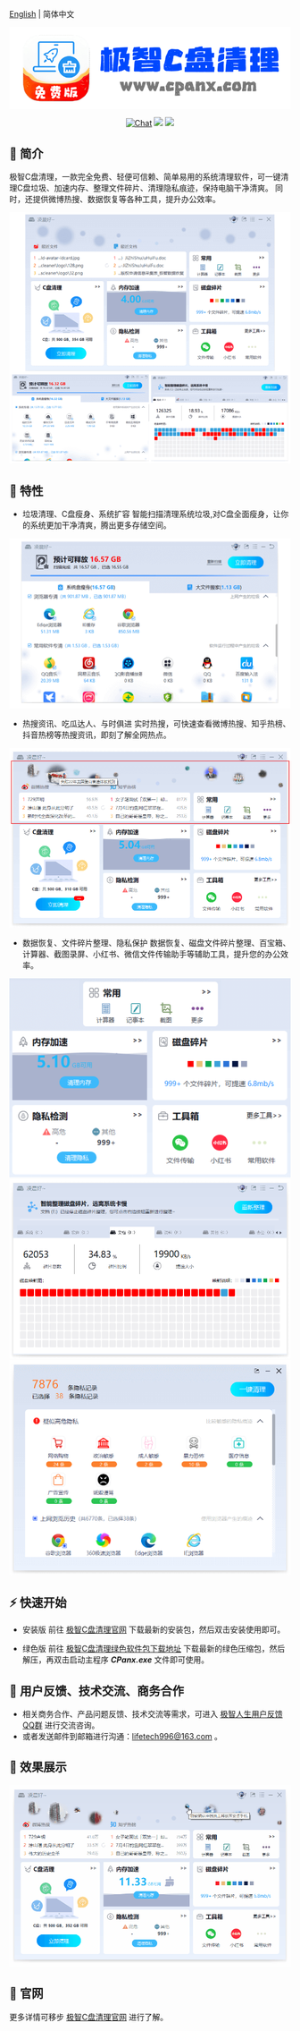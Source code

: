 [English](README_en.md) | 简体中文

<p align="center">
 <img src="./doc/cpanx_logo.png" align="middle" width = "600"/>
<p align="center">
<p align="center">
    <a href="https://qm.qq.com/q/CkEX6hUMMg"><img src="https://img.shields.io/badge/Chat-QQ-7488d1.svg" alt="Chat"></a>
    <a href="https://github.com/ChenXi996/c-cleaner/releases"><img src="https://img.shields.io/github/v/release/c-cleaner/c-cleaner?color=ffa"></a>
    <a href=""><img src="https://img.shields.io/badge/os-win-pink.svg"></a>
</p>

## 📣 简介
极智C盘清理，一款完全免费、轻便可信赖、简单易用的系统清理软件，可一键清理C盘垃圾、加速内存、整理文件碎片、清理隐私痕迹，保持电脑干净清爽。 同时，还提供微博热搜、数据恢复等各种工具，提升办公效率。

<div align="center">
    <img src="./doc/cpanx_ui_1.png" width="800">
</div>


## 🌟 特性
- 垃圾清理、C盘瘦身、系统扩容
智能扫描清理系统垃圾,对C盘全面瘦身，让你的系统更加干净清爽，腾出更多存储空间。
<div align="center">
    <img src="./doc/cpanx_cleaner.png">
</div>

- 热搜资讯、吃瓜达人、与时俱进
实时热搜，可快速查看微博热搜、知乎热榜、抖音热榜等热搜资讯，即刻了解全网热点。
<div align="center">
    <img src="./doc/cpanx_hot_search.png">
</div>

- 数据恢复、文件碎片整理、隐私保护
数据恢复、磁盘文件碎片整理、百宝箱、计算器、截图录屏、小红书、微信文件传输助手等辅助工具，提升您的办公效率。
<div align="center">
    <img src="./doc/cpanx_tools.png">
    <img src="./doc/cpanx_defrag.png">
    <img src="./doc/cpanx_privacy_protector.png">
</div>


## ⚡ 快速开始

- 安装版
前往 [极智C盘清理官网](https://cc.cpanx.com) 下载最新的安装包，然后双击安装使用即可。

- 绿色版
前往 [极智C盘清理绿色软件包下载地址](https://github.com/c-cleaner/c-cleaner/releases) 下载最新的绿色压缩包，然后解压，再双击启动主程序 ***CPanx.exe*** 文件即可使用。


## 📖 用户反馈、技术交流、商务合作

- 相关商务合作、产品问题反馈、技术交流等需求，可进入 [极智人生用户反馈QQ群](https://qm.qq.com/q/CkEX6hUMMg) 进行交流咨询。
- 或者发送邮件到邮箱进行沟通：lifetech996@163.com 。


## 👀 效果展示

<div align="center">
    <img src="./doc/cpanx_demo.gif">
</div>


## 🚀 官网
更多详情可移步
[极智C盘清理官网](https://cc.cpanx.com)
进行了解。

